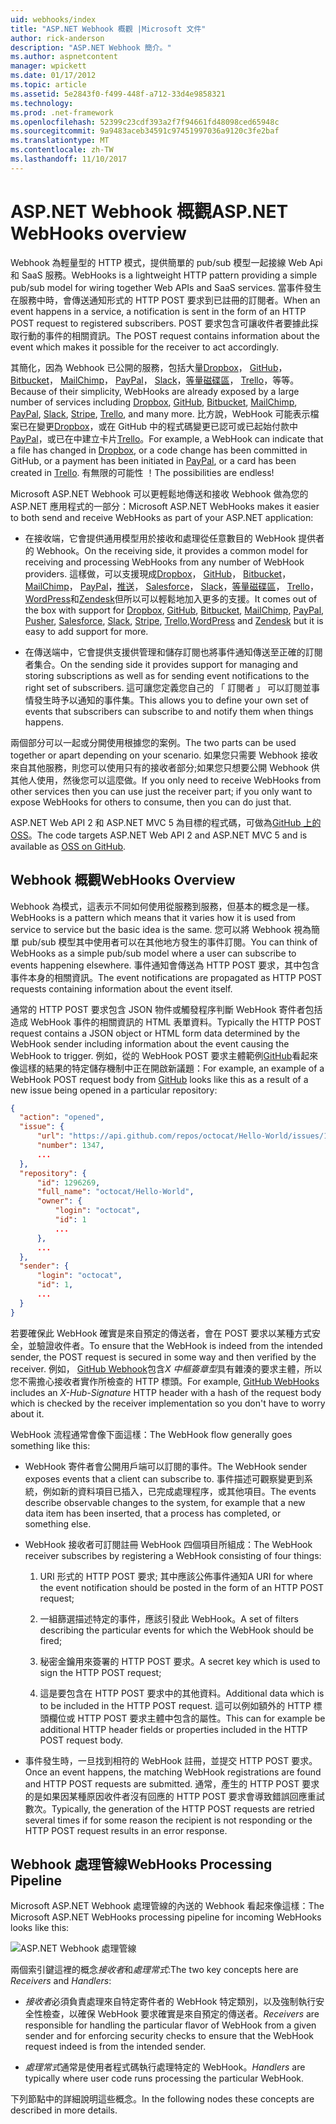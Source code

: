 ```yaml
---
uid: webhooks/index
title: "ASP.NET Webhook 概觀 |Microsoft 文件"
author: rick-anderson
description: "ASP.NET Webhook 簡介。"
ms.author: aspnetcontent
manager: wpickett
ms.date: 01/17/2012
ms.topic: article
ms.assetid: 5e2843f0-f499-448f-a712-33d4e9858321
ms.technology: 
ms.prod: .net-framework
ms.openlocfilehash: 52399c23cdf393a2f7f94661fd48098ced65948c
ms.sourcegitcommit: 9a9483aceb34591c97451997036a9120c3fe2baf
ms.translationtype: MT
ms.contentlocale: zh-TW
ms.lasthandoff: 11/10/2017
---
```

# <a name="aspnet-webhooks-overview"></a><span data-ttu-id="70f7d-103">ASP.NET Webhook 概觀</span><span class="sxs-lookup"><span data-stu-id="70f7d-103">ASP.NET WebHooks overview</span></span>

<span data-ttu-id="70f7d-104">Webhook 為輕量型的 HTTP 模式，提供簡單的 pub/sub 模型一起接線 Web Api 和 SaaS 服務。</span><span class="sxs-lookup"><span data-stu-id="70f7d-104">WebHooks is a lightweight HTTP pattern providing a simple pub/sub model for wiring together Web APIs and SaaS services.</span></span> <span data-ttu-id="70f7d-105">當事件發生在服務中時，會傳送通知形式的 HTTP POST 要求到已註冊的訂閱者。</span><span class="sxs-lookup"><span data-stu-id="70f7d-105">When an event happens in a service, a notification is sent in the form of an HTTP POST request to registered subscribers.</span></span> <span data-ttu-id="70f7d-106">POST 要求包含可讓收件者要據此採取行動的事件的相關資訊。</span><span class="sxs-lookup"><span data-stu-id="70f7d-106">The POST request contains information about the event which makes it possible for the receiver to act accordingly.</span></span>

<span data-ttu-id="70f7d-107">其簡化，因為 Webhook 已公開的服務，包括大量[Dropbox](http://dropbox.com/)， [GitHub](http://www.github.com/)， [Bitbucket](https://bitbucket.org/)， [MailChimp](http://www.mailchimp.com/)， [PayPal](http://www.paypal.com/)， [Slack](http://www.slack.com)，[等量磁碟區](http://www.stripe.com)， [Trello](http://www.trello.com/)，等等。</span><span class="sxs-lookup"><span data-stu-id="70f7d-107">Because of their simplicity, WebHooks are already exposed by a large number of services including [Dropbox](http://dropbox.com/), [GitHub](http://www.github.com/), [Bitbucket](https://bitbucket.org/), [MailChimp](http://www.mailchimp.com/), [PayPal](http://www.paypal.com/), [Slack](http://www.slack.com), [Stripe](http://www.stripe.com), [Trello](http://www.trello.com/), and many more.</span></span> <span data-ttu-id="70f7d-108">比方說，WebHook 可能表示檔案已在變更[Dropbox](http://dropbox.com/)，或在 GitHub 中的程式碼變更已認可或已起始付款中[PayPal](http://www.paypal.com/)，或已在中建立卡片[Trello](http://www.trello.com/)。</span><span class="sxs-lookup"><span data-stu-id="70f7d-108">For example, a WebHook can indicate that a file has changed in [Dropbox](http://dropbox.com/), or a code change has been committed in GitHub, or a payment has been initiated in [PayPal](http://www.paypal.com/), or a card has been created in [Trello](http://www.trello.com/).</span></span> <span data-ttu-id="70f7d-109">有無限的可能性 ！</span><span class="sxs-lookup"><span data-stu-id="70f7d-109">The possibilities are endless!</span></span>

<span data-ttu-id="70f7d-110">Microsoft ASP.NET Webhook 可以更輕鬆地傳送和接收 Webhook 做為您的 ASP.NET 應用程式的一部分：</span><span class="sxs-lookup"><span data-stu-id="70f7d-110">Microsoft ASP.NET WebHooks makes it easier to both send and receive WebHooks as part of your ASP.NET application:</span></span>

* <span data-ttu-id="70f7d-111">在接收端，它會提供通用模型用於接收和處理從任意數目的 WebHook 提供者的 Webhook。</span><span class="sxs-lookup"><span data-stu-id="70f7d-111">On the receiving side, it provides a common model for receiving and processing WebHooks from any number of WebHook providers.</span></span> <span data-ttu-id="70f7d-112">這樣做，可以支援現成[Dropbox](http://dropbox.com/)， [GitHub](http://www.github.com/)， [Bitbucket](https://bitbucket.org/)， [MailChimp](http://www.mailchimp.com/)， [PayPal](http://www.paypal.com/)，[推送](http://www.pusher.com)， [Salesforce](http://www.salesforce.com)， [Slack](http://www.slack.com)，[等量磁碟區](http://www.stripe.com)， [Trello](http://www.trello.com/)，[WordPress](http://www.wordpress.com)和[Zendesk](https://www.zendesk.com/)但所以可以輕鬆地加入更多的支援。</span><span class="sxs-lookup"><span data-stu-id="70f7d-112">It comes out of the box with support for [Dropbox](http://dropbox.com/), [GitHub](http://www.github.com/), [Bitbucket](https://bitbucket.org/), [MailChimp](http://www.mailchimp.com/), [PayPal](http://www.paypal.com/), [Pusher](http://www.pusher.com), [Salesforce](http://www.salesforce.com), [Slack](http://www.slack.com), [Stripe](http://www.stripe.com), [Trello](http://www.trello.com/),[WordPress](http://www.wordpress.com) and [Zendesk](https://www.zendesk.com/) but it is easy to add support for more.</span></span>

* <span data-ttu-id="70f7d-113">在傳送端中，它會提供支援供管理和儲存訂閱也將事件通知傳送至正確的訂閱者集合。</span><span class="sxs-lookup"><span data-stu-id="70f7d-113">On the sending side it provides support for managing and storing subscriptions as well as for sending event notifications to the right set of subscribers.</span></span> <span data-ttu-id="70f7d-114">這可讓您定義您自己的 「 訂閱者 」 可以訂閱並事情發生時予以通知的事件集。</span><span class="sxs-lookup"><span data-stu-id="70f7d-114">This allows you to define your own set of events that subscribers can subscribe to and notify them when things happens.</span></span>

<span data-ttu-id="70f7d-115">兩個部分可以一起或分開使用根據您的案例。</span><span class="sxs-lookup"><span data-stu-id="70f7d-115">The two parts can be used together or apart depending on your scenario.</span></span> <span data-ttu-id="70f7d-116">如果您只需要 Webhook 接收來自其他服務，則您可以使用只有的接收者部分;如果您只想要公開 Webhook 供其他人使用，然後您可以這麼做。</span><span class="sxs-lookup"><span data-stu-id="70f7d-116">If you only need to receive WebHooks from other services then you can use just the receiver part; if you only want to expose WebHooks for others to consume, then you can do just that.</span></span>

<span data-ttu-id="70f7d-117">ASP.NET Web API 2 和 ASP.NET MVC 5 為目標的程式碼，可做為[GitHub 上的 OSS](https://github.com/aspnet/WebHooks)。</span><span class="sxs-lookup"><span data-stu-id="70f7d-117">The code targets ASP.NET Web API 2 and ASP.NET MVC 5 and is available as [OSS on GitHub](https://github.com/aspnet/WebHooks).</span></span>

## <a name="webhooks-overview"></a><span data-ttu-id="70f7d-118">Webhook 概觀</span><span class="sxs-lookup"><span data-stu-id="70f7d-118">WebHooks Overview</span></span>

<span data-ttu-id="70f7d-119">Webhook 為模式，這表示不同如何使用從服務到服務，但基本的概念是一樣。</span><span class="sxs-lookup"><span data-stu-id="70f7d-119">WebHooks is a pattern which means that it varies how it is used from service to service but the basic idea is the same.</span></span> <span data-ttu-id="70f7d-120">您可以將 Webhook 視為簡單 pub/sub 模型其中使用者可以在其他地方發生的事件訂閱。</span><span class="sxs-lookup"><span data-stu-id="70f7d-120">You can think of WebHooks as a simple pub/sub model where a user can subscribe to events happening elsewhere.</span></span> <span data-ttu-id="70f7d-121">事件通知會傳送為 HTTP POST 要求，其中包含事件本身的相關資訊。</span><span class="sxs-lookup"><span data-stu-id="70f7d-121">The event notifications are propagated as HTTP POST requests containing information about the event itself.</span></span>

<span data-ttu-id="70f7d-122">通常的 HTTP POST 要求包含 JSON 物件或觸發程序判斷 WebHook 寄件者包括造成 WebHook 事件的相關資訊的 HTML 表單資料。</span><span class="sxs-lookup"><span data-stu-id="70f7d-122">Typically the HTTP POST request contains a JSON object or HTML form data determined by the WebHook sender including information about the event causing the WebHook to trigger.</span></span> <span data-ttu-id="70f7d-123">例如，從的 WebHook POST 要求主體範例[GitHub](http://www.github.com/)看起來像這樣的結果的特定儲存機制中正在開啟新議題：</span><span class="sxs-lookup"><span data-stu-id="70f7d-123">For example, an example of a WebHook POST request body from [GitHub](http://www.github.com/) looks like this as a result of a new issue being opened in a particular repository:</span></span>

```json
{
  "action": "opened",
  "issue": {
      "url": "https://api.github.com/repos/octocat/Hello-World/issues/1347",
      "number": 1347,
      ...
  },
  "repository": {
      "id": 1296269,
      "full_name": "octocat/Hello-World",
      "owner": {
          "login": "octocat",
          "id": 1
          ...
      },
      ...
  },
  "sender": {
      "login": "octocat",
      "id": 1,
      ...
  }
}
```

<span data-ttu-id="70f7d-124">若要確保此 WebHook 確實是來自預定的傳送者，會在 POST 要求以某種方式安全，並驗證收件者。</span><span class="sxs-lookup"><span data-stu-id="70f7d-124">To ensure that the WebHook is indeed from the intended sender, the POST request is secured in some way and then verified by the receiver.</span></span> <span data-ttu-id="70f7d-125">例如， [GitHub Webhook](https://developer.github.com/webhooks/)包含*X 中樞簽章型*具有雜湊的要求主體，所以您不需擔心接收者實作所檢查的 HTTP 標頭。</span><span class="sxs-lookup"><span data-stu-id="70f7d-125">For example, [GitHub WebHooks](https://developer.github.com/webhooks/) includes an *X-Hub-Signature* HTTP header with a hash of the request body which is checked by the receiver implementation so you don't have to worry about it.</span></span>

<span data-ttu-id="70f7d-126">WebHook 流程通常會像下面這樣：</span><span class="sxs-lookup"><span data-stu-id="70f7d-126">The WebHook flow generally goes something like this:</span></span>

* <span data-ttu-id="70f7d-127">WebHook 寄件者會公開用戶端可以訂閱的事件。</span><span class="sxs-lookup"><span data-stu-id="70f7d-127">The WebHook sender exposes events that a client can subscribe to.</span></span> <span data-ttu-id="70f7d-128">事件描述可觀察變更到系統，例如新的資料項目已插入，已完成處理程序，或其他項目。</span><span class="sxs-lookup"><span data-stu-id="70f7d-128">The events describe observable changes to the system, for example that a new data item has been inserted, that a process has completed, or something else.</span></span>

* <span data-ttu-id="70f7d-129">WebHook 接收者可訂閱註冊 WebHook 四個項目所組成：</span><span class="sxs-lookup"><span data-stu-id="70f7d-129">The WebHook receiver subscribes by registering a WebHook consisting of four things:</span></span>

     1. <span data-ttu-id="70f7d-130">URI 形式的 HTTP POST 要求; 其中應該公佈事件通知</span><span class="sxs-lookup"><span data-stu-id="70f7d-130">A URI for where the event notification should be posted in the form of an HTTP POST request;</span></span>

     2. <span data-ttu-id="70f7d-131">一組篩選描述特定的事件，應該引發此 WebHook。</span><span class="sxs-lookup"><span data-stu-id="70f7d-131">A set of filters describing the particular events for which the WebHook should be fired;</span></span>

     3. <span data-ttu-id="70f7d-132">秘密金鑰用來簽署的 HTTP POST 要求。</span><span class="sxs-lookup"><span data-stu-id="70f7d-132">A secret key which is used to sign the HTTP POST request;</span></span>

     4. <span data-ttu-id="70f7d-133">這是要包含在 HTTP POST 要求中的其他資料。</span><span class="sxs-lookup"><span data-stu-id="70f7d-133">Additional data which is to be included in the HTTP POST request.</span></span> <span data-ttu-id="70f7d-134">這可以例如額外的 HTTP 標頭欄位或 HTTP POST 要求主體中包含的屬性。</span><span class="sxs-lookup"><span data-stu-id="70f7d-134">This can for example be additional HTTP header fields or properties included in the HTTP POST request body.</span></span>

* <span data-ttu-id="70f7d-135">事件發生時，一旦找到相符的 WebHook 註冊，並提交 HTTP POST 要求。</span><span class="sxs-lookup"><span data-stu-id="70f7d-135">Once an event happens, the matching WebHook registrations are found and HTTP POST requests are submitted.</span></span> <span data-ttu-id="70f7d-136">通常，產生的 HTTP POST 要求的是如果因某種原因收件者沒有回應的 HTTP POST 要求會導致錯誤回應重試數次。</span><span class="sxs-lookup"><span data-stu-id="70f7d-136">Typically, the generation of the HTTP POST requests are retried several times if for some reason the recipient is not responding or the HTTP POST request results in an error response.</span></span>

## <a name="webhooks-processing-pipeline"></a><span data-ttu-id="70f7d-137">Webhook 處理管線</span><span class="sxs-lookup"><span data-stu-id="70f7d-137">WebHooks Processing Pipeline</span></span>

<span data-ttu-id="70f7d-138">Microsoft ASP.NET Webhook 處理管線的內送的 Webhook 看起來像這樣：</span><span class="sxs-lookup"><span data-stu-id="70f7d-138">The Microsoft ASP.NET WebHooks processing pipeline for incoming WebHooks looks like this:</span></span>

![ASP.NET Webhook 處理管線](_static/WebHookReceivers.png)

<span data-ttu-id="70f7d-140">兩個索引鍵這裡的概念*接收者*和*處理常式*:</span><span class="sxs-lookup"><span data-stu-id="70f7d-140">The two key concepts here are *Receivers* and *Handlers*:</span></span>

* <span data-ttu-id="70f7d-141">*接收者*必須負責處理來自特定寄件者的 WebHook 特定類別，以及強制執行安全性檢查，以確保 WebHook 要求確實是來自預定的傳送者。</span><span class="sxs-lookup"><span data-stu-id="70f7d-141">*Receivers* are responsible for handling the particular flavor of WebHook from a given sender and for enforcing security checks to ensure that the WebHook request indeed is from the intended sender.</span></span>

* <span data-ttu-id="70f7d-142">*處理常式*通常是使用者程式碼執行處理特定的 WebHook。</span><span class="sxs-lookup"><span data-stu-id="70f7d-142">*Handlers* are typically where user code runs processing the particular WebHook.</span></span>

<span data-ttu-id="70f7d-143">下列節點中的詳細說明這些概念。</span><span class="sxs-lookup"><span data-stu-id="70f7d-143">In the following nodes these concepts are described in more details.</span></span>
